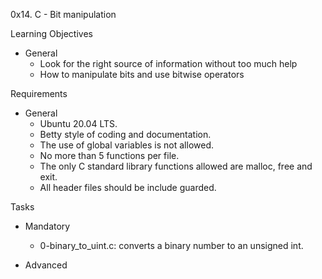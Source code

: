0x14. C - Bit manipulation

Learning Objectives
- General
	- Look for the right source of information without too much help
	- How to manipulate bits and use bitwise operators

Requirements
- General
	- Ubuntu 20.04 LTS.
	- Betty style of coding and documentation.
	- The use of global variables is not allowed.
	- No more than 5 functions per file.
	- The only C standard library functions allowed are malloc, free and exit.
	- All header files should be include guarded.

Tasks
- Mandatory
	- 0-binary_to_uint.c: converts a binary number to an unsigned int.

- Advanced
